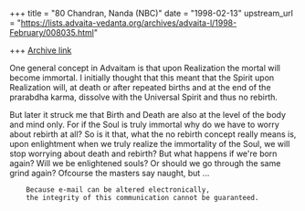 +++
title = "80 Chandran, Nanda (NBC)"
date = "1998-02-13"
upstream_url = "https://lists.advaita-vedanta.org/archives/advaita-l/1998-February/008035.html"

+++
[Archive link](https://lists.advaita-vedanta.org/archives/advaita-l/1998-February/008035.html)

One general concept in Advaitam is that upon Realization the mortal will
become immortal. I initially thought that this meant that the Spirit
upon Realization will, at death or after repeated births and at the end
of the prarabdha karma, dissolve with the Universal Spirit and thus no
rebirth.

But later it struck me that Birth and Death are also at the level of the
body and mind only. For if the Soul is truly immortal why do we have to
worry about rebirth at all? So is it that, what the no rebirth concept
really means is, upon enlightment when we truly realize the immortality
of the Soul, we will stop worrying about death and rebirth? But what
happens if we're born again? Will we be enlightened souls? Or should we
go through the same grind again? Ofcourse the masters say naught, but
...

        Because e-mail can be altered electronically,
        the integrity of this communication cannot be guaranteed.


